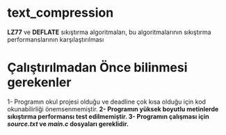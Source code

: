 # text_compression
**LZ77** ve **DEFLATE** sıkıştırma algoritmaları, bu algoritmalarının sıkıştırma performanslarının karşılaştırılması

# Çalıştırılmadan Önce bilinmesi gerekenler
1- Programın okul projesi olduğu ve deadline çok kısa olduğu için kod okunabilirliği önemsenmemiştir.<b>
2- Programın yüksek boyutlu metinlerde sıkıştırma performansı test edilmemiştir.<b>
3- Programın çalışması için *source.txt* ve *main.c* dosyaları gereklidir.<b>

